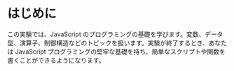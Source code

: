 # はじめに

この実験では、JavaScript のプログラミングの基礎を学びます。変数、データ型、演算子、制御構造などのトピックを扱います。実験が終了するとき、あなたは JavaScript プログラミングの堅牢な基礎を持ち、簡単なスクリプトや関数を書くことができるようになります。
